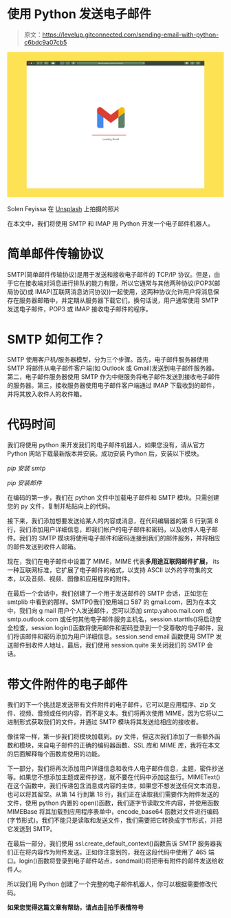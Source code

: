 # 使用 Python 发送电子邮件

> 原文：<https://levelup.gitconnected.com/sending-email-with-python-c6bdc9a07cb5>

![](img/7591b223e9923a8320df4002749625f8.png)

Solen Feyissa 在 [Unsplash](https://unsplash.com/s/photos/email?utm_source=unsplash&utm_medium=referral&utm_content=creditCopyText) 上拍摄的照片

在本文中，我们将使用 SMTP 和 IMAP 用 Python 开发一个电子邮件机器人。

# 简单邮件传输协议

SMTP(简单邮件传输协议)是用于发送和接收电子邮件的 TCP/IP 协议。但是，由于它在接收端对消息进行排队的能力有限，所以它通常与其他两种协议(POP3(邮局协议)或 IMAP(互联网消息访问协议))一起使用，这两种协议允许用户将消息保存在服务器邮箱中，并定期从服务器下载它们。换句话说，用户通常使用 SMTP 发送电子邮件，POP3 或 IMAP 接收电子邮件的程序。

# SMTP 如何工作？

SMTP 使用客户机/服务器模型，分为三个步骤。首先，电子邮件服务器使用 SMTP 将邮件从电子邮件客户端(如 Outlook 或 Gmail)发送到电子邮件服务器。第二，电子邮件服务器使用 SMTP 作为中继服务将电子邮件发送到接收电子邮件的服务器。第三，接收服务器使用电子邮件客户端通过 IMAP 下载收到的邮件，并将其放入收件人的收件箱。

# 代码时间

我们将使用 python 来开发我们的电子邮件机器人，如果您没有，请从官方 Python 网站下载最新版本并安装。成功安装 Python 后，安装以下模块。

*pip 安装 smtp*

*pip 安装邮件*

在编码的第一步，我们在 python 文件中加载电子邮件和 SMTP 模块。只需创建您的 py 文件，复制并粘贴向上的代码。

接下来，我们添加想要发送给某人的内容或消息，在代码编辑器的第 6 行到第 8 行，我们添加用户详细信息，即我们帐户的电子邮件和密码，以及收件人电子邮件。我们的 SMTP 模块将使用电子邮件和密码连接到我们的邮件服务，并将相应的邮件发送到收件人邮箱。

现在，我们在电子邮件中设置了 MIME，MIME 代表**多用途互联网邮件扩展，** its 一种互联网标准，它扩展了电子邮件的格式，以支持 ASCII 以外的字符集的文本，以及音频、视频、图像和应用程序的附件。

在最后一个会话中，我们创建了一个用于发送邮件的 SMTP 会话，正如您在 smtplib 中看到的那样。SMTP()我们使用端口 587 的 gmail.com，因为在本文中，我们向 g mail 用户个人发送邮件，您可以添加 smtp.yahoo.mail.com 或 smtp.outlook.com 或任何其他电子邮件服务主机名，session.starttls()将启动安全检查，session.login()函数将使用邮件和密码登录到一个受尊敬的电子邮件，我们将该邮件和密码添加为用户详细信息。session.send email 函数使用 SMTP 发送邮件到收件人地址，最后，我们使用 session.quite 来关闭我们的 SMTP 会话。

# 带文件附件的电子邮件

我们的下一个挑战是发送带有文件附件的电子邮件，它可以是应用程序、zip 文件、视频、音频或任何内容，而不是文本。我们将再次使用 MIME，因为它将以二进制形式获取我们的文件，并通过 SMTP 模块将其发送给相应的接收者。

像往常一样，第一步我们将模块加载到。py 文件，但这次我们添加了一些额外函数和模块，来自电子邮件的正确的编码器函数、SSL 库和 MIME 库，我将在本文的后面解释每个函数库使用的功能。

下一部分，我们将再次添加用户详细信息和收件人电子邮件信息，主题，密件抄送等。如果您不想添加主题或密件抄送，就不要在代码中添加这些行。MIMEText()在这个函数中，我们传递包含消息或内容的主体，如果您不想发送任何文本消息，也可以将其留空。从第 14 行到第 18 行，我们正在读取我们需要作为附件发送的文件，使用 python 内置的 open()函数，我们逐字节读取文件内容，并使用函数 MIMEBase 将其加载到应用程序表单中，encode_base64 函数对文件进行编码(字节形式)。我们不能只是读取和发送文件，我们需要把它转换成字节形式，并把它发送到 SMTP。

在最后一部分，我们使用 ssl.create_default_context()函数告诉 SMTP 服务器我们正在将内容作为附件发送。正如你注意到的，我在这段代码中使用了 465 端口。login()函数将登录到电子邮件站点，sendmail()将把带有附件的邮件发送给收件人。

所以我们用 Python 创建了一个完整的电子邮件机器人，你可以根据需要修改代码。

**如果您觉得这篇文章有帮助，请点击👏拍手表情符号**